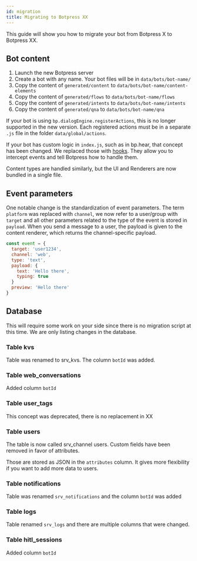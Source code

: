 ```yaml
---
id: migration
title: Migrating to Botpress XX
---
```


This guide will show you how to migrate your bot from Botpress X to Botpress XX.

## Bot content

1. Launch the new Botpress server
1. Create a bot with any name. Your bot files will be in `data/bots/bot-name/`
1. Copy the content of `generated/content` to `data/bots/bot-name/content-elements`
1. Copy the content of `generated/flows` to `data/bots/bot-name/flows`
1. Copy the content of `generated/intents` to `data/bots/bot-name/intents`
1. Copy the content of `generated/qna` to `data/bots/bot-name/qna`

If your bot is using `bp.dialogEngine.registerActions`, this is no longer supported in the new version. Each registered actions must be in a separate `.js` file in the folder `data/global/actions`.

If your bot has custom logic in `index.js`, such as in bp.hear, that concept has been changed. We replaced those with [hooks](../getting_started/hooks). They allow you to intercept events and tell Botpress how to handle them.

Content types are handled similarly, but the UI and Renderers are now bundled in a single file.

## Event parameters

One notable change is the standardization of event parameters. The term `platform` was replaced with `channel`, we now refer to a user/group with `target` and all other parameters related to the type of the event is stored in `payload`. When you send a message to a user, the payload is given to the content renderer, which returns the channel-specific payload.

```js
const event = {
  target: 'user1234',
  channel: 'web',
  type: 'text',
  payload: {
    text: 'Hello there',
    typing: true
  }
  preview: 'Hello there'
}
```

## Database

This will require some work on your side since there is no migration script at this time. We are only listing changes in the database.

### Table kvs

Table was renamed to srv_kvs. The column `botId` was added.

### Table web_conversations

Added column `botId`

### Table user_tags

This concept was deprecated, there is no replacement in XX

### Table users

The table is now called srv_channel users. Custom fields have been removed in favor of attributes.

Those are stored as JSON in the `attributes` column. It gives more flexibility if you want to add more data to users.

### Table notifications

Table was renamed `srv_notifications` and the column `botId` was added

### Table logs

Table renamed `srv_logs` and there are multiple columns that were changed.

### Table hitl_sessions

Added column `botId`
